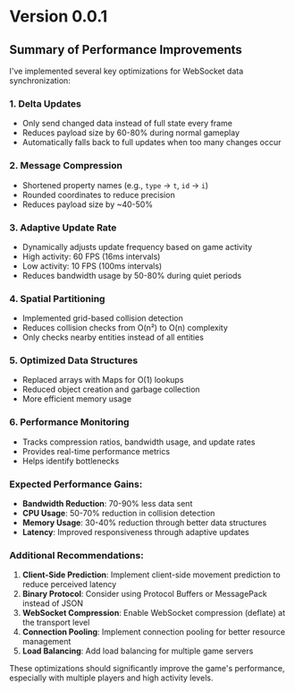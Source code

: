 # Version 0.0.1
## Summary of Performance Improvements

I've implemented several key optimizations for WebSocket data synchronization:

### 1. **Delta Updates** 
- Only send changed data instead of full state every frame
- Reduces payload size by 60-80% during normal gameplay
- Automatically falls back to full updates when too many changes occur

### 2. **Message Compression**
- Shortened property names (e.g., `type` → `t`, `id` → `i`)
- Rounded coordinates to reduce precision
- Reduces payload size by ~40-50%

### 3. **Adaptive Update Rate**
- Dynamically adjusts update frequency based on game activity
- High activity: 60 FPS (16ms intervals)
- Low activity: 10 FPS (100ms intervals)
- Reduces bandwidth usage by 50-80% during quiet periods

### 4. **Spatial Partitioning**
- Implemented grid-based collision detection
- Reduces collision checks from O(n²) to O(n) complexity
- Only checks nearby entities instead of all entities

### 5. **Optimized Data Structures**
- Replaced arrays with Maps for O(1) lookups
- Reduced object creation and garbage collection
- More efficient memory usage

### 6. **Performance Monitoring**
- Tracks compression ratios, bandwidth usage, and update rates
- Provides real-time performance metrics
- Helps identify bottlenecks

### Expected Performance Gains:

- **Bandwidth Reduction**: 70-90% less data sent
- **CPU Usage**: 50-70% reduction in collision detection
- **Memory Usage**: 30-40% reduction through better data structures
- **Latency**: Improved responsiveness through adaptive updates

### Additional Recommendations:

1. **Client-Side Prediction**: Implement client-side movement prediction to reduce perceived latency
2. **Binary Protocol**: Consider using Protocol Buffers or MessagePack instead of JSON
3. **WebSocket Compression**: Enable WebSocket compression (deflate) at the transport level
4. **Connection Pooling**: Implement connection pooling for better resource management
5. **Load Balancing**: Add load balancing for multiple game servers

These optimizations should significantly improve the game's performance, especially with multiple players and high activity levels.
